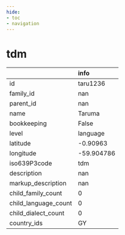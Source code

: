 ```yaml
---
hide:
- toc
- navigation
---
```

# tdm
|                      | info       |
|:---------------------|:-----------|
| id                   | taru1236   |
| family_id            | nan        |
| parent_id            | nan        |
| name                 | Taruma     |
| bookkeeping          | False      |
| level                | language   |
| latitude             | -0.90963   |
| longitude            | -59.904786 |
| iso639P3code         | tdm        |
| description          | nan        |
| markup_description   | nan        |
| child_family_count   | 0          |
| child_language_count | 0          |
| child_dialect_count  | 0          |
| country_ids          | GY         |